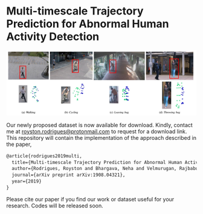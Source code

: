 # Multi-timescale Trajectory Prediction for Abnormal Human Activity Detection

![GitHub Logo](Image_Abnormal.PNG)

Our newly proposed dataset is now available for download. Kindly, contact me at royston.rodrigues@protonmail.com to request for a download link. This repository will contain the implementation of the approach described in the paper,  
```markdown
@article{rodrigues2019multi,
  title={Multi-timescale Trajectory Prediction for Abnormal Human Activity Detection},
  author={Rodrigues, Royston and Bhargava, Neha and Velmurugan, Rajbabu and Chaudhuri, Subhasis},
  journal={arXiv preprint arXiv:1908.04321},
  year={2019}
}
```

Please cite our paper if you find our work or dataset useful for your research. Codes will be released soon.





